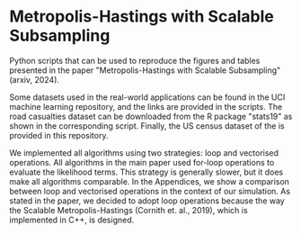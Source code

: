 # Metropolis-Hastings with Scalable Subsampling
Python scripts that can be used to reproduce the figures and tables presented in the paper "Metropolis-Hastings with Scalable Subsampling" (arxiv, 2024).

Some datasets used in the real-world applications can be found in the UCI machine learning repository, and the links are provided in the scripts. The road casualties dataset can be downloaded from the R package "stats19" as shown in the corresponding script. Finally, the US census dataset of the is provided in this repository.

We implemented all algorithms using two strategies: loop and vectorised operations. All algorithms in the main paper used for-loop operations to evaluate the likelihood terms. This strategy is generally slower, but it does make all algorithms comparable. In the Appendices, we show a comparison between loop and vectorised operations in the context of our simulation. As stated in the paper, we decided to adopt loop operations because the way the Scalable Metropolis-Hastings (Cornith et. al., 2019), which is implemented in C++, is designed.
